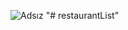 ![Adsız](https://user-images.githubusercontent.com/40969473/84700130-51f33700-af5b-11ea-817a-74a206f779ab.png)
"# restaurantList" 
